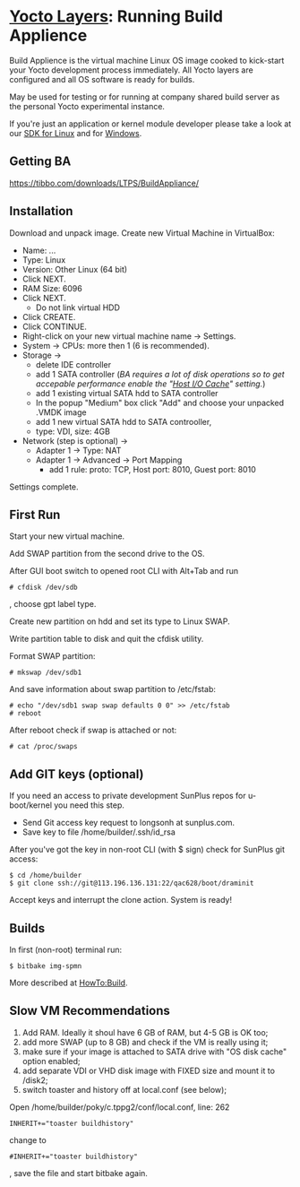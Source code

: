 # [Yocto Layers](/plus1_layers): Running Build Applience

Build Applience is the virtual machine Linux OS image cooked to kick-start 
your Yocto development process immediately. All Yocto layers are configured and
all OS software is ready for builds.

May be used for testing or for running at company shared build server as the 
personal Yocto experimental instance.

If you're just an application or kernel module developer please take a look at 
our [SDK for Linux](https://tibbo.com/linux/native-c/sdk.html) and for 
[Windows](https://tibbo.com/linux/native-c/windows.html).

## Getting BA

https://tibbo.com/downloads/LTPS/BuildAppliance/

## Installation

Download and unpack image. Create new Virtual Machine in VirtualBox:
- Name: ...
- Type: Linux
- Version: Other Linux (64 bit)
- Click NEXT.
- RAM Size: 6096
- Click NEXT.
  - Do not link virtual HDD
- Click CREATE.
- Click CONTINUE.
- Right-click on your new virtual machine name -> Settings.
- System -> CPUs: more then 1 (6 is recommended).
- Storage ->
  - delete IDE controller
  - add 1 SATA controller
  (*BA requires a lot of disk operations so to get accepable performance enable the "[Host I/O Cache](https://www.electricmonk.nl/log/wp-content/uploads/2016/03/hostiocache-1.png)" setting.*)
  - add 1 existing virtual SATA hdd to SATA controller
  - In the popup "Medium" box click "Add" and choose your unpacked .VMDK image
  - add 1 new virtual SATA hdd to SATA controoller,
  - type: VDI, size: 4GB
- Network (step is optional) ->
  - Adapter 1 -> Type: NAT
  - Adapter 1 -> Advanced -> Port Mapping
    - add 1 rule: proto: TCP, Host port: 8010, Guest port: 8010

Settings complete. 

## First Run

Start your new virtual machine.

Add SWAP partition from the second drive to the OS.

After GUI boot switch to opened root CLI with Alt+Tab and run
```
# cfdisk /dev/sdb
```
, choose gpt label type.

Create new partition on hdd and set its type to Linux SWAP.

Write partition table to disk and quit the cfdisk utility.

Format SWAP partition:
```
# mkswap /dev/sdb1
```
And save information about swap partition to /etc/fstab:
```
# echo "/dev/sdb1 swap swap defaults 0 0" >> /etc/fstab
# reboot
```
After reboot check if swap is attached or not:
```
# cat /proc/swaps
```

## Add GIT keys (optional)

If you need an access to private development SunPlus repos for u-boot/kernel 
you need this step.

* Send Git access key request to longsonh at sunplus.com.
* Save key to file /home/builder/.ssh/id_rsa

After you've got the key in non-root CLI (with $ sign) check for SunPlus git 
access:
```
$ cd /home/builder
$ git clone ssh://git@113.196.136.131:22/qac628/boot/draminit
```
Accept keys and interrupt the clone action. System is ready!

## Builds

In first (non-root) terminal run:
```
$ bitbake img-spmn
```
More described at [HowTo:Build](build).

## Slow VM Recommendations
1) Add RAM. Ideally it shoul have 6 GB of RAM, but 4-5 GB is OK too;
2) add more SWAP (up to 8 GB) and check if the VM is really using it;
3) make sure if your image is attached to SATA drive with "OS disk cache" option enabled;
4) add separate VDI or VHD disk image with FIXED size and mount it to /disk2;
5) switch toaster and history off at local.conf (see below);

Open /home/builder/poky/c.tppg2/conf/local.conf, line: 262
```
INHERIT+="toaster buildhistory"
```
change to
```
#INHERIT+="toaster buildhistory"
```
, save the file and start bitbake again. 
